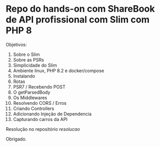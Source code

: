 # Repo do hands-on com ShareBook de API profissional com Slim com PHP 8

Objetivos:

1. Sobre o Slim
2. Sobre as PSRs
3. Simplicidade do Slim
4. Ambiente linux, PHP 8.2 e docker/compose
5. Instalando
6. Rotas
7. PSR7 / Recebendo POST
8. O getParsedBody
9. Os Middlewares
10. Resolvendo CORS / Erros
11. Criando Controllers
12. Adicionando Injeção de Dependencia
13. Capturando carros da API

Resolução no repositório *resolucao*

Obrigado.